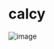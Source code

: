 # calcy
![image](https://user-images.githubusercontent.com/97938514/230544552-04ddea8d-84ee-457c-b046-d66678fc86fa.png)
